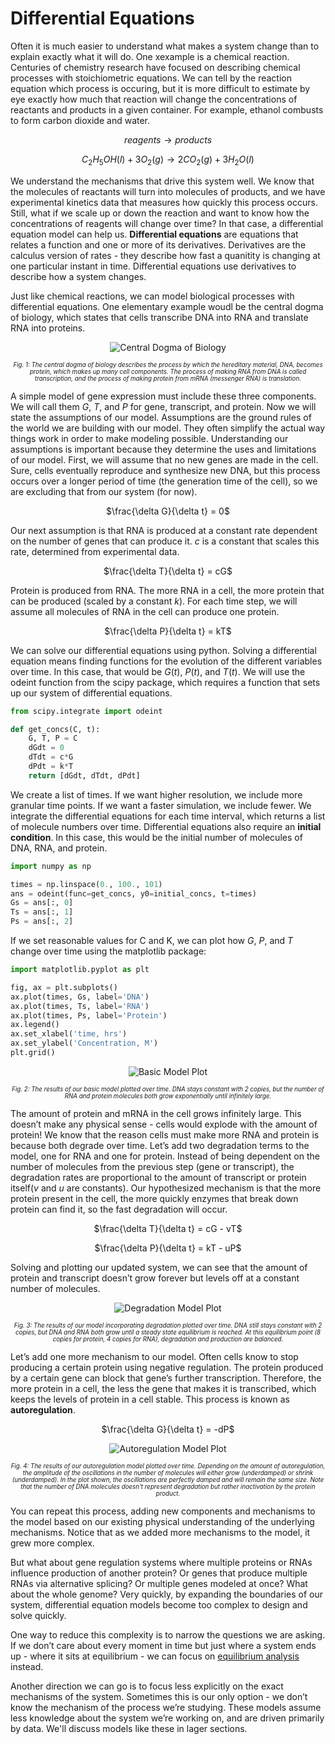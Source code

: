 # Differential Equations

Often it is much easier to understand what makes a system change than to explain exactly what it will do. One xexample is a chemical reaction. Centuries of chemistry research have focused on describing chemical processes with stoichiometric equations. We can tell by the reaction equation which process is occuring, but it is more difficult to estimate by eye exactly how much that reaction will change the concentrations of reactants and products in a given container. For example, ethanol combusts to form carbon dioxide and water.

<center>

$reagents \rightarrow products$

$C_2 H_5 OH(l) + 3O_2 (g) \rightarrow 2CO_2(g) + 3H_2O(l)$ 

</center>

We understand the mechanisms that drive this system well. We know that the molecules of reactants will turn into molecules of products, and we have experimental kinetics data that measures how quickly this process occurs. Still, what if we scale up or down the reaction and want to know how the concentrations of reagents will change over time? In that case, a differential equation model can help us. **Differential equations** are equations that relates a function and one or more of its derivatives. Derivatives are the calculus version of rates - they describe how fast a quanitity is changing at one particular instant in time. Differential equations use derivatives to describe how a system changes.

Just like chemical reactions, we can model biological processes with differential equations. One elementary example woudl be the central dogma of biology, which states that cells transcribe DNA into RNA and translate RNA into proteins.

<center>

![Central Dogma of Biology](images/centraldogma.jpg)

<sub><sup>*Fig. 1: The central dogma of biology describes the process by which the hereditary material, DNA, becomes protein, which makes up many cell components. The process of making RNA from DNA is called transcription, and the process of making protein from mRNA (messenger RNA) is translation.*</sup></sub>

</center>

A simple model of gene expression must include these three components. We will call them $G$, $T$, and $P$ for gene, transcript, and protein. Now we will state the assumptions of our model. Assumptions are the ground rules of the world we are building with our model. They often simplify the actual way things work in order to make modeling possible. Understanding our assumptions is important because they determine the uses and limitations of our model. First, we will assume that no new genes are made in the cell. Sure, cells eventually reproduce and synthesize new DNA, but this process occurs over a longer period of time (the generation time of the cell), so we are excluding that from our system (for now).

<center>

$\frac{\delta G}{\delta t} = 0$
 
</center>

Our next assumption is that RNA is produced at a constant rate dependent on the number of genes that can produce it. $c$ is a constant that scales this rate, determined from experimental data. 

<center>

$\frac{\delta T}{\delta t} = cG$
 
</center>

Protein is produced from RNA. The more RNA in a cell, the more protein that can be produced (scaled by a constant $k$). For each time step, we will assume all molecules of RNA in the cell can produce one protein.

<center>

$\frac{\delta P}{\delta t} = kT$
 
</center>

We can solve our differential equations using python. Solving a differential equation means finding functions for the evolution of the different variables over time. In this case, that would be $G(t)$, $P(t)$, and $T(t)$. We will use the odeint function from the scipy package, which requires a function that sets up our system of differential equations.

```python
from scipy.integrate import odeint

def get_concs(C, t):
    G, T, P = C
    dGdt = 0
    dTdt = c*G
    dPdt = k*T
    return [dGdt, dTdt, dPdt]
```

We create a list of times. If we want higher resolution, we include more granular time points. If we want a faster simulation, we include fewer. We integrate the differential equations for each time interval, which returns a list of molecule numbers over time. Differential equations also require an **initial condition**. In this case, this would be the initial number of molecules of DNA, RNA, and protein.

```python
import numpy as np

times = np.linspace(0., 100., 101)
ans = odeint(func=get_concs, y0=initial_concs, t=times)
Gs = ans[:, 0]
Ts = ans[:, 1]
Ps = ans[:, 2]
```

If we set reasonable values for C and K, we can plot how $G$, $P$, and $T$ change over time using the matplotlib package:

```python
import matplotlib.pyplot as plt

fig, ax = plt.subplots()
ax.plot(times, Gs, label='DNA')
ax.plot(times, Ts, label='RNA')
ax.plot(times, Ps, label='Protein')
ax.legend()
ax.set_xlabel('time, hrs')
ax.set_ylabel('Concentration, M')
plt.grid()
```

<center>

![Basic Model Plot](images/de_basic_plot.png)

<sub><sup>*Fig. 2: The results of our basic model plotted over time. DNA stays constant with 2 copies, but the number of RNA and protein molecules both grow exponentially until infinitely large.*</sup></sub>

</center>

The amount of protein and mRNA in the cell grows infinitely large. This doesn’t make any physical sense - cells would explode with the amount of protein! We know that the reason cells must make more RNA and protein is because both degrade over time. Let’s add two degradation terms to the model, one for RNA and one for protein. Instead of being dependent on the number of molecules from the previous step (gene or transcript), the degradation rates are proportional to the amount of transcript or protein itself($v$ and $u$ are constants). Our hypothesized mechanism is that the more protein present in the cell, the more quickly enzymes that break down protein can find it, so the fast degradation will occur. 

<center>

$\frac{\delta T}{\delta t} = cG - vT$

$\frac{\delta P}{\delta t} = kT - uP$

</center>

Solving and plotting our updated system, we can see that the amount of protein and transcript doesn’t grow forever but levels off at a constant number of molecules. 

<center>

![Degradation Model Plot](images/de_deg_plot.png)

<sub><sup>*Fig. 3: The results of our model incorporating degradation plotted over time. DNA still stays constant with 2 copies, but DNA and RNA both grow until a steady state equilibrium is reached. At this equilibrium point (8 copies for protein, 4 copies for RNA), degradation and production are balanced.*</sup></sub>

</center>


Let’s add one more mechanism to our model. Often cells know to stop producing a certain protein using negative regulation. The protein produced by a certain gene can block that gene’s further transcription. Therefore, the more protein in a cell, the less the gene that makes it is transcribed, which keeps the levels of protein in a cell stable. This process is known as **autoregulation**.

<center>

$\frac{\delta G}{\delta t} = -dP$

</center>

<center>

![Autoregulation Model Plot](images/de_autoreg_plot.png)

<sub><sup>*Fig. 4: The results of our autoregulation model plotted over time. Depending on the amount of autoregulation, the amplitude of the oscillations in the number of molecules will either grow (underdamped) or shrink (underdamped). In the plot shown, the oscillations are perfectly damped and will remain the same size. Note that the number of DNA molecules doesn't represent degradation but rather inactivation by the protein product.*</sup></sub>

</center>


You can repeat this process, adding new components and mechanisms to the model based on our existing physical understanding of the underlying mechanisms. Notice that as we added more mechanisms to the model, it grew more complex.

But what about gene regulation systems where multiple proteins or RNAs influence production of another protein? Or genes that produce multiple RNAs via alternative splicing? Or multiple genes modeled at once? What about the whole genome? Very quickly, by expanding the boundaries of our system, differential equation models become too complex to design and solve quickly.

One way to reduce this complexity is to narrow the questions we are asking. If we don’t care about every moment in time but just where a system ends up - where it sits at equilibrium - we can focus on [equilibrium analysis](equilibriumanalysis.md) instead.

Another direction we can go is to focus less explicitly on the exact mechanisms of the system. Sometimes this is our only option - we don’t know the mechanism of the process we’re studying. These models assume less knowledge about the system we’re working on, and are driven primarily by data. We'll discuss models like these in lager sections.



